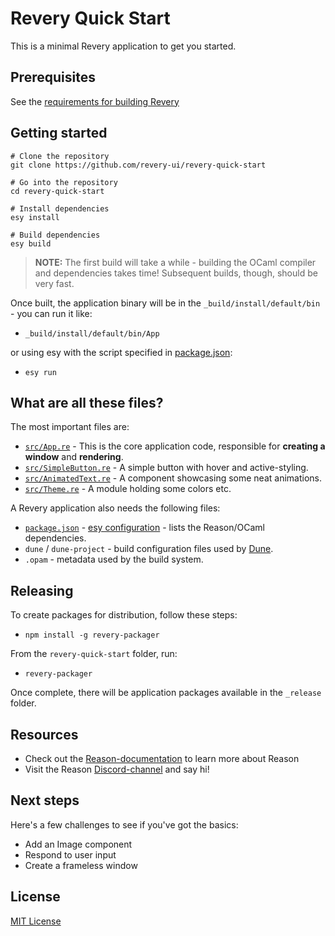 # Revery Quick Start

This is a minimal Revery application to get you started.

## Prerequisites

See the [requirements for building Revery](https://github.com/revery-ui/revery/wiki/Building-&-Installing)

## Getting started

```
# Clone the repository
git clone https://github.com/revery-ui/revery-quick-start

# Go into the repository
cd revery-quick-start

# Install dependencies
esy install

# Build dependencies
esy build
```

> **NOTE:** The first build will take a while - building the OCaml compiler and dependencies takes time! Subsequent builds, though, should be very fast.

Once built, the application binary will be in the `_build/install/default/bin` - you can run it like:

- `_build/install/default/bin/App`

or using esy with the script specified in [package.json](package.json#L8):

- `esy run`

## What are all these files?

The most important files are:

- [`src/App.re`](./src/App.re) - This is the core application code, responsible for **creating a window** and **rendering**.
- [`src/SimpleButton.re`](./src/SimpleButton.re) - A simple button with hover and active-styling.
- [`src/AnimatedText.re`](./src/AnimatedText.re) - A component showcasing some neat animations.
- [`src/Theme.re`](./src/Theme.re) - A module holding some colors etc.

A Revery application also needs the following files:

- [`package.json`](package.json) - [esy configuration](https://esy.sh/docs/en/configuration.html) - lists the Reason/OCaml dependencies.
- `dune` / `dune-project` - build configuration files used by [Dune](https://dune.readthedocs.io/en/latest/).
- `.opam` - metadata used by the build system.

## Releasing

To create packages for distribution, follow these steps:

- `npm install -g revery-packager`

From the `revery-quick-start` folder, run:

- `revery-packager`

Once complete, there will be application packages available in the `_release` folder.

## Resources

- Check out the [Reason-documentation](https://reasonml.org) to learn more about Reason
- Visit the Reason [Discord-channel](https://discordapp.com/invite/reasonml) and say hi!

## Next steps

Here's a few challenges to see if you've got the basics:

- Add an Image component
- Respond to user input
- Create a frameless window

## License

[MIT License](LICENSE)
